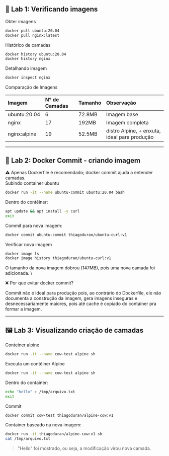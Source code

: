 ## 🔬 Lab 1: Verificando imagens

Obter imagens

```bash
docker pull ubuntu:20.04
docker pull nginx:latest
```

Histórico de camadas

```bash
docker history ubuntu:20.04
docker history nginx
```

Detalhando imagem
```bash
docker inspect nginx
```

Comparação de Imagens

| Imagem | N° de Camadas | Tamanho | Observação |
| :--- | :--- | :--- | :--- |
| ubuntu:20.04 | 6 | 72.8MB | Imagem base |
| nginx | 17 | 192MB | Imagem completa |
| nginx:alpine | 19 | 52.5MB | distro Alpine, + enxuta, ideal para produção |

---

## 🧪 Lab 2: Docker Commit - criando imagem

⚠️ Apenas Dockerfile é recomendado; docker commit ajuda a entender camadas.
\
Subindo container ubuntu
```bash
docker run -it --name ubuntu-commit ubuntu:20.04 bash
```

Dentro do contêiner:
```bash
apt update && apt install -y curl
exit
```

Commit para nova imagem:
```bash
docker commit ubuntu-commit thiagoduran/ubuntu-curl:v1
```

Verificar nova imagem
```bash
docker image ls
docker image history thiagoduran/ubuntu-curl:v1
```

O tamanho da nova imagem dobrou (147MB), pois uma nova camada foi adicionada.
\

❌ Por que evitar docker commit?

Commit não é ideal para produção pois, ao contrário do Dockerfile, ele não documenta a construção da imagem, gera imagens inseguras e desnecessariamente maiores, pois até cache é copiado do container pra formar a imagem.

---

## 🖼️ Lab 3: Visualizando criação de camadas

Conteiner alpine
```bash
docker run -it --name cow-test alpine sh
```

Executa um contêiner Alpine
```bash
docker run -it --name cow-test alpine sh
```

Dentro do container:
```bash
echo "hello" > /tmp/arquivo.txt
exit
```

Commit
```bash
docker commit cow-test thiagoduran/alpine-cow:v1
```

Container baseado na nova imagem:
```bash
docker run -it thiagoduran/alpine-cow:v1 sh
cat /tmp/arquivo.txt
```

> "Hello" foi mostrado, ou seja, a modificação virou nova camada.